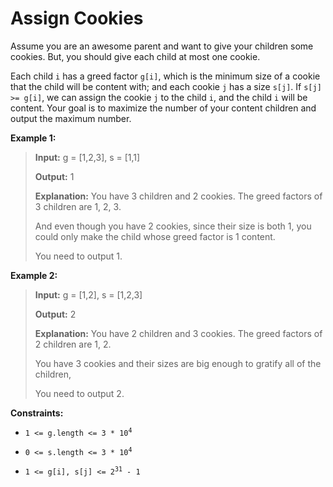 # Assign Cookies

Assume you are an awesome parent and want to give your children some cookies. But, you should give each child at most one cookie.

Each child <code>i</code> has a greed factor <code>g[i]</code>, which is the minimum size of a cookie that the child will be content with; and each cookie <code>j</code> has a size <code>s[j]</code>. If <code>s[j] &gt;= g[i]</code>, we can assign the cookie <code>j</code> to the child <code>i</code>, and the child <code>i</code> will be content. Your goal is to maximize the number of your content children and output the maximum number.


**Example 1:**
>
> **Input:** g = [1,2,3], s = [1,1]
>
> **Output:** 1
>
> **Explanation:** You have 3 children and 2 cookies. The greed factors of 3 children are 1, 2, 3.
>
> And even though you have 2 cookies, since their size is both 1, you could only make the child whose greed factor is 1 content.
>
> You need to output 1.

**Example 2:**
>
> **Input:** g = [1,2], s = [1,2,3]
>
> **Output:** 2
>
> **Explanation:** You have 2 children and 3 cookies. The greed factors of 2 children are 1, 2.
>
> You have 3 cookies and their sizes are big enough to gratify all of the children,
>
> You need to output 2.


**Constraints:**

- <code>1 &lt;= g.length &lt;= 3 * 10<sup>4</sup></code>

- <code>0 &lt;= s.length &lt;= 3 * 10<sup>4</sup></code>

- <code>1 &lt;= g[i], s[j] &lt;= 2<sup>31</sup> - 1</code>
